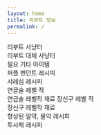 ```yaml
---
layout: home
title: 리부트 정보
permalink: /
---
```


리부트 사냥터  
리부트 대체 사냥터  
필요 기타 아이템  
퍼플 펜던트 레시피  
샤레심 레시피  
연글술 레벨 작  
연금술 레벨작 재료 
장신구 레벨 작  
장신구 레벨작 재료  
향상된 알약, 물약 레시피  
투사체 레시피  


